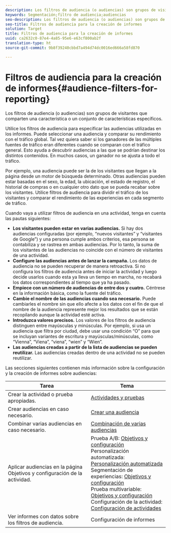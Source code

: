 ```yaml
---
description: Los filtros de audiencia (o audiencias) son grupos de visitantes que comparten una característica o un conjunto de características específicos.
keywords: Segmentación;filtro de audiencia;audiencias
seo-description: Los filtros de audiencia (o audiencias) son grupos de visitantes que comparten una característica o un conjunto de características específicos.
seo-title: Filtros de audiencia para la creación de informes
solution: Target
title: Filtros de audiencia para la creación de informes
uuid: ca2632c0-87e4-4a85-95e6-e63cf800ab2f
translation-type: ht
source-git-commit: 9b8f39240cbbd7a494d74dc0016ed666a58fd870

---
```



# Filtros de audiencia para la creación de informes{#audience-filters-for-reporting}

Los filtros de audiencia (o audiencias) son grupos de visitantes que comparten una característica o un conjunto de características específicos.

Utilice los filtros de audiencia para especificar las audiencias utilizadas en los informes. Puede seleccionar una audiencia y comparar su rendimiento con el tráfico global. Tal vez quiera saber si los ganadores de las múltiples fuentes de tráfico eran diferentes cuando se comparan con el tráfico general. Esto ayuda a descubrir audiencias a las que se podrían destinar los distintos contenidos. En muchos casos, un ganador no se ajusta a todo el tráfico.

Por ejemplo, una audiencia puede ser la de los visitantes que llegan a la página desde un motor de búsqueda determinado. Otras audiencias pueden estar basadas en el sexo, la edad, la ubicación, el estado de registro, el historial de compras o en cualquier otro dato que se pueda recabar sobre los visitantes. Utilice filtros de audiencia para dividir el tráfico de los visitantes y comparar el rendimiento de las experiencias en cada segmento de tráfico.

Cuando vaya a utilizar filtros de audiencia en una actividad, tenga en cuenta las pautas siguientes:

* **Los visitantes pueden estar en varias audiencias.** Si hay dos audiencias configuradas (por ejemplo, “nuevos visitantes” y “visitantes de Google”) y una persona cumple ambos criterios, esa persona se contabiliza y se rastrea en ambas audiencias. Por lo tanto, la suma de los visitantes de las audiencias no coincide con el número de visitantes de una actividad.
* **Configure las audiencias antes de lanzar la campaña.** Los datos de audiencia no se pueden recuperar de manera retroactiva. Si no configura los filtros de audiencia antes de iniciar la actividad y luego decide usarlos cuando esta ya lleva un tiempo en marcha, no recabará los datos correspondientes al tiempo que ya ha pasado.
* **Empiece con un número de audiencias de entre dos y cuatro.** Céntrese en la información básica, como la fuente del tráfico.
* **Cambie el nombre de las audiencias cuando sea necesario.** Puede cambiarles el nombre sin que ello afecte a los datos con el fin de que el nombre de la audiencia represente mejor los resultados que se están recopilando aunque la actividad esté activa.
* **Introduzca valores precisos.** Los valores de los filtros de audiencia distinguen entre mayúsculas y minúsculas. Por ejemplo, si usa un audiencia que filtra por ciudad, debe usar una condición “O” para que se incluyan variantes de escritura y mayúsculas/minúsculas, como “Vienna”, “Viena”, “viena”, “wien” y “Wien”.
* **Las audiencias creadas a partir de la lista de audiencias se pueden reutilizar.** Las audiencias creadas dentro de una actividad no se pueden reutilizar.

Las secciones siguientes contienen más información sobre la configuración y la creación de informes sobre audiencias:

| Tarea | Tema |
|--- |--- |
| Crear la actividad o prueba apropiadas. | [Actividades y pruebas](/help/c-intro/target-key-concepts.md) |
| Crear audiencias en caso necesario. | [Crear una audiencia](/help/c-target/c-audiences/create-audience.md) |
| Combinar varias audiencias en caso necesario. | [Combinación de varias audiencias](/help/c-target/combining-multiple-audiences.md) |
| Aplicar audiencias en la página Objetivos y configuración de la actividad. | Prueba A/B: [Objetivos y configuración](/help/c-activities/t-test-ab/t-test-create-ab/ab-goals-and-settings.md)<br>Personalización automatizada: [Personalización automatizada](/help/c-activities/t-automated-personalization/automated-personalization.md)<br>Segmentación de experiencias: [Objetivos y configuración](/help/c-activities/t-experience-target/t-xt-create/xt-goals-and-settings.md)<br>Prueba multivariable: [Objetivos y configuración](/help/c-activities/c-multivariate-testing/t-create-multivariate-test/goals-and-settings.md)<br>Configuración de la actividad: [Configuración de actividades](/help/c-activities/activity-settings.md) |
| Ver informes con datos sobre los filtros de audiencia. | Configuración de informes |

